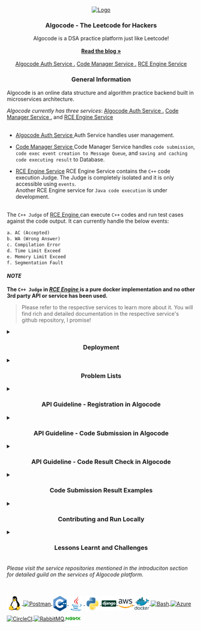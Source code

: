                          
<br/>
<div align="center">
<a href="https://github.com/Mahboob-A/algocode">
<img src="https://github.com/Mahboob-A/algocode/assets/109282492/cd5d981f-1928-49a1-a4d8-0a5b21b92171" alt="Logo" width="700" height="400">
</a>
<h3 align="center">Algocode - The Leetcode for Hackers</h3>
<p align="center">
Algocode is a DSA practice platform just like Leetcode!
<br/>
<br/>
<a href="https://github.com/Mahboob-A/algocode-auth"><strong>Read the blog »</strong></a>
<br/>
<br/>
<a href="https://github.com/Mahboob-A/algocode-auth">Algocode Auth Service .</a>  
<a href="https://github.com/Mahboob-A/code-manager">Code Manager Service .</a>
<a href="https://github.com/Mahboob-A/rcee/">RCE Engine Service</a>
</p>
</div>

<h3 align="center">General Information</h3>

Algocode is an online data structure and algorithm practice backend built in microservices architecture. 


*Algocode currently has three services*: <a href="https://github.com/Mahboob-A/algocode-auth">Algocode Auth Service .</a> <a href="https://github.com/Mahboob-A/code-manager">Code Manager Service .</a> and <a href="https://github.com/Mahboob-A/rcee/">RCE Engine Service</a>
<br/> <br/>

* <a href="https://github.com/Mahboob-A/algocode-auth">Algocode Auth Service </a> Auth Service handles user management.

* <a href="https://github.com/Mahboob-A/code-manager">Code Manager Service </a> Code Manager Service handles `code submission`, 
`code exec event creation to Message Queue`, and `saving and caching code executing result` to Database.

* <a href="https://github.com/Mahboob-A/rcee/">RCE Engine Service</a> RCE Engine Service contains the `C++` code execution Judge. 
The Judge is completely isolated and it is only accessible using `events`.  <br/>
Another RCE Engine service for `Java code execution` is under development. 
<br/> <br/>

The `C++ Judge` of <a href="https://github.com/Mahboob-A/rcee/">RCE Engine </a> can execute `C++`  codes and run test cases against the code output. It can currently  handle the below events: 

    a. AC (Accepted) 
    b. WA (Wrong Answer)
    c. Compilation Error 
    d. Time Limit Exceed 
    e. Memory Limit Exceed 
    f. Segmentation Fault

#### *NOTE* 

**The `C++ Judge` in *<a href="https://github.com/Mahboob-A/rcee/">RCE Engine </a>* is a pure docker implementation and no other 3rd party API or service has been used.**

> Please refer to the respective services to learn more about it. You will find rich and detailed documentation in the respective service's github repository, I promise!  
<details>
<summary><h3 align="center">Deployment</h3></summary>

#### Deployment Information 

<a href="https://github.com/Mahboob-A/code-manager">Code Manager Service </a> is deployed on `AWS EC2` in Ubuntu 22.04 server.  <br/>

<a href="https://github.com/Mahboob-A/algocode-auth">Algocode Auth Service </a> and <a href="https://github.com/Mahboob-A/rcee/">RCE Engine Service</a> are deployed on `Azure VM` in Ubuntu 22.04 server.  
<br/>
The DNS for the platform `www.algocode.site` is hosted on `Cloudflare`.   

</details>

<details>
<summary><h3 align="center">Problem Lists</h3></summary> 

#### Small Note

> As of today I have built the backend in microservices, there's no frontend for the project. I am fully focusing on the advanced backend engineering, hence, if you want to contribute or want to build a frontend for the project, please do not hesitate to email me here: 
> [![Email Me](https://img.shields.io/badge/mahboob-black?style=flat&logo=gmail)](mailto:connect.mahboobalam@gmail.com?subject=Hello)
<br/>


#### Problem Lists in Algocode 

I have prepared a Notion Page for all the problems currently available in the Algocode project. Please visit this link <a href="https://github.com/Mahboob-A/rcee/">Update Me with a notion page link</a> to get the information. <br/> <br/> 
You will need to visit this page in order to submit your solution. Just read the problem statements, understand the problem, and copy the `problem id`. That's all you need to submit a solution! <br/><br/>
 Please read `API Guideline - Registration in Algocode` for account details  and 
`API Guideline - Code Submission in Algocode` for detailed guide on how to submit a solution in the *Algocode* platform. 

</details>

<details>
  <summary><h3 align="center">API Guideline - Registration in Algocode</h3></summary>

####  Prerequisites 

You will need `postman` or `insomnia` to submit a solution to the project. I know you do have postman or insomnia! 

Please open postman or insomnia, and continue reading ...  

<br/>

###  Registration in the Algocode Platform

> The <a href="https://github.com/Mahboob-A/algocode-auth">Algocode Auth Service </a> is handling the user management. 
> 
> To Know more about the `Algocode Auth Service` please visit the repository. 

You have two ways to submit a solution to the `Algocode` platform. You can create your own account, or you can use the `already available verified  account`.  

<br/>

#### A. By Using Ready to Use Account Details 

Please copy the account details and the login endpoint. 

```http
  POST https://auth.algocode.site/api/v1/auth/login/
```

| Parameter | Type     | Value                |
| :-------- | :------- | :------------------------- |
| `email`    | `string` |  `connect.mahboobalam@gmail.com`  |
| `password` | `string` | `12345678@1`|


Send a `POST` request to the endpoint, and you'll receive `access token` and `refresh token`. 

Copy the `access token` and head on to the `API Guideline - Code Submission in Algocode` section below.

<br/>
 
#### B. By Registering in the Algocode Platform

If you want to use your own account to submit solutions, please create an account. 

Creating account involves two steps: 

- submit the from 

- verify your email address 

<br/>

###### a. Submit The Form 

Copy the below submit endpoint along with the `JSON` data format, and send a `POST` request. 

> Please provide your **authentic email address** as you'll receive `a token` in your email from the Algocode Auth domain `auth.algocode.site`. 

<br/>

```http
    POST https://auth.algocode.site/api/v1/auth/registration/
```


| Parameter | Type     |        Description                |
| :-------- | :------- | :------------------------- |
| `username`    | `string` | **Required** Your username for the account.  |
| `email`    | `string` | **Required** Your valid email address.|
| `password1`   | `string` | **Required** Your password. | 
| `password2` | `string` |  **Required** Confirm your password. | 
| `first_name` | `string` | **Required**  Your first name. | 
| `last_name` | `string` | **Required** Your last name. | 


<br/>

###### b. Check Email for Token 

At this time please check your email, you will have received an email from `auth.algocode.site` domain. 

The email will have  an email validation URL to validate your account activation. *Do not click the URL*

As Algocode does not have any frontend, you need to verify the account manually. 

`Example Token URL`: 

```
To confirm this is correct, go to https://auth.algocode.site/api/v1/auth/registration/account-confirm-email/Mw:1sFEOr:xsqvnifUV5ppDFqbQBrmp2sIXGoRY63BmnFddsYTau4/
```

Copy everything after the account validation URL endpoint i.e. `https://auth.algocode.site/api/v1/auth/registration/account-confirm-email/` 

For the above example, copy `Mw:1sFEOr:xsqvnifUV5ppDFqbQBrmp2sIXGoRY63BmnFddsYTau4`. 

<br/>

Send a `POST` request to the below endpoint to validate your account creation. 

```http
    POST  https://auth.algocode.site/api/v1/auth/registration/verify-email/

```

| Parameter | Type     |  Value                |
| :-------- | :------- | :------------------------- |
| `key`    | `string` | **Required**. Your copied token from your email  |

***Response***

| Response Key | Type     |        Value            |        Description        | 
| :-------- | :------- | :------------------------- |:------------------------- | 
| `detail`    | `string` |  `OK`                     | Registration is successful!|
| `detail`    | `string` |   Any value other than `OK` | Registration is unsuccessful. Check the token again.|

<br/>

If you have received the response as `ok`, congratulation on creating your account on Algocode! 

You can now login to your account with the `login endpoint` mentioned above to get `access token` and 

head on to the `API Guideline - Code Submission in Algocode` section below.

<br/>

> But in case you were not able to create account, please `raise an issue` and use the `ready to use account` instead. 

</details>

<details>
  <summary><h3 align="center">API Guideline - Code Submission in Algocode</h3></summary>

> #### Prerequisites 
>
> - I hope you have noted the readily available user account or you have created an account in Algocode. 
> 
>> If you have not done this, please check `API Guideline - Registration in Algocode` section for guideline. 
> 
> - Get the `acces token` using the `user credentials` as per  `API Guideline - Registration in Algocode` section. 
>
> - To submit a solution, you should visit the `notion page` <a href="https://github.com/Mahboob-A/rcee/">Update Me with a notion page link</a> for the available problems in the Algocode. 
> 
>> Go through the problems, and copy the `problem_id` of the problem you want to submit a solution. 
> 
>> Why notion? Did you ask? 
> 
>>> Please check the `Problem Lists` section for information. 

<br/>

### Code Submission in Algocode 

<br/>

> The <a href="https://github.com/Mahboob-A/code-manager">Code Manager Service </a> is handling all the activities mentioned in this section. 
> 
>> To Know more about the `Algocode Code Manager Service` please visit the repository. 

<br/>
<br/>

Please follow the below steps to submit a solution in Algocode. 

> ##### Please Note - Rate Limit Alert    
> 
> -  **The `/api/v1/code/submit/` API endpoint to submit code solutions is `Rate Limited`.**
> 
>> The API endpoint is rate limited with `one request per 20 seconds` i.e. `3 requests per minute`. 
> 
> -  Did you ask why?
> 
>> Well, I am using the free `AWS` and `Azure` servers with only `1GB` of RAM! Hence I have no choice but to `Rate Limit` the API. 
> 
> -  I have implemented the `Rate Limit` using `Token Bucket Algorithm` and I have applied the Rate Limiter class *Project Wide for the quoted API* using `Middleware in Django`. 
> 
> - <a href="https://github.com/Mahboob-A/code-manager/blob/main/src/core_apps/code_submit/RateLimitMiddleware.py">Click Here</a> to see the implementation of the `Rate Limiter Class`. 

<br/>

##### Step 01

Write your solution for the problem you have chosen in `C++`, as currently `C++` is supported. Now, you have to convert it into `JSON` format. As the Algocode does not have client till now, to share data to the backend services, you need to convert it into `JSON`. 
You can simply make use of `ChatGPT` or `Gemini` for this task. You can share the code to `ChatGPT` or `Gemini` and ask it to convert it into `JSON`. That's it! 

##### Step 02 

As you have copied the `access token` as per the `API Guideline - Registration in Algocode` section, please paste the `access token` in `Bearer Token` option in `Auth` section in Postman or Insomnia. 

<br/>

Now, you are ready to submit the solution to the Algocode platform. Please send a `POST` request to the below API following the API reference.

<br/> 

```http
    POST https://codemanager.algocode.site/api/v1/code/submit/
```

| Parameter | Type     | Value/Description                |
| :-------- | :------- | :------------------------- |
| `problem_id`    | `string` | **Required**. The `problem_id` of the problem you are submitting the solution. |
| `lang` | `string` | **Required**. `cpp`. Currently `cpp` is supported. `java` RCE Engine is under development. |
| `code`    | `string` | **Required**. Your solution for the problem in `JSON` format.|

<br/> 

##### Example Payload 

Here's an example payload for one of a problem in Algocode `Sqrt(X)`. The problem is same as this <a href="https://leetcode.com/problems/sqrtx/">Leetcode Problem.</a>

<br/> 

`Example Payload`

```
{
    "problem_id": "f17f511a-8c53-41d3-b750-7673d25835af", 
    "lang": "cpp", 
    "code": "#include <iostream>\n\nint mySqrt(int x) {\n    if (x == 0) return 0;\n    int left = 1, right = x, result = 0;\n    while (left <= right) {\n        
     int mid = left + (right - left) / 2;\n        if (mid <= x / mid) {\n            result = mid;\n            left = mid + 1;\n        } else {\n            right = mid - 1;\n        }\n    
    }\n    return result;\n}\n\nint main() {\n    int t;\n    std::cin >> t;\n    while (t--) {\n        int x;\n        std::cin >> x;\n        std::cout << mySqrt(x) << 
    std::endl;\n    }\n    return 0;\n}\n"
}
``` 
<br/>

##### Response 

Once you have submitted your solution to the Algocode `Code Manager Service`, you will receive a response with a `submission_id`. 
You would be able to see the result of your solution using the `submission_id`.  

<br/>

| Response Key | Type     | Value/Description       |  
| :-------- | :------- | :------------------------- |
| `result`    | `dict[dict]]` | A dictionary containing the request's response.|
| `detail`    | `string` | `Your response has been submitted`|
| `submission_id` | `string` | The `submission_id` for your solution submission. |


<br/>

##### Example Response 

```
{
    "result": {
        "detail": "Your response has been submitted.",
        "submission_id": "5993d00f-62fa-437c-8724-ee588265175b"
    }
}
```
<br/>

Please check the `API Guideline - Result Check in Algocode` section to learn how to check the `code submission result.` 
</details>


<details>
  <summary><h3 align="center">API Guideline - Code Result Check in Algocode</h3></summary>

<br/>

####  Code Submission  Result Check in Algocode 

Please make a `GET` request to the below API to get the result of your solution. 

```http
    GET  https://codemanager.algocode.site/api/v1/result/check/<submission_id>/
```

| Parameter | Type     | Description                |
| :-------- | :------- | :------------------------- |
| `submission_id`    | `string` | **Required**. The `submission_id` of your solution as per the `API Guideline - Code Submission in Algocode` section.|

You would see the result of your solution. 

</details>
<details>
  <summary><h3 align="center">Code Submission Result Examples</h3></summary>

<br/>

#### Some Code Submission Result Snapshots

<br/> 

##### A. AC Solution 

 ![dd8dbfe4-621b-49f1-b3a6-7ab2a892db87](https://github.com/Mahboob-A/algocode/assets/109282492/378d23ae-e059-47eb-866d-7c73d329b430) 
<br/>
<br/>

##### B. WA Solution 

  ![bedb4255-86c9-4417-b920-5976e6129cbb](https://github.com/Mahboob-A/algocode/assets/109282492/69bce2c1-5e16-4685-9069-23492068b55e)
<br/>
<br/>

##### C. Compilation Error

![1c5edd39-8ccd-4e23-a61d-66ae9564ca85](https://github.com/Mahboob-A/algocode/assets/109282492/9df40b17-b3f9-48d4-9662-3acdc1f594b8) 
<br/>
<br/>


##### D. Segmentation Fault 

![WhatsApp Image 2024-06-05 at 11 42 42 PM (1)](https://github.com/Mahboob-A/algocode/assets/109282492/0a3e1d3f-bafb-41a4-8f30-29eb5a9133e5)
<br/>
<br/>


##### E. Memory Limit Exceed

![WhatsApp Image 2024-06-05 at 11 42 03 PM (1)](https://github.com/Mahboob-A/algocode/assets/109282492/766f01f7-e97a-4aa7-858a-d7dddbf89b7d)
<br/>
<br/>


##### F. Time Limit Exceed 

![WhatsApp Image 2024-06-05 at 11 42 03 PM (1)](https://github.com/Mahboob-A/algocode/assets/109282492/766f01f7-e97a-4aa7-858a-d7dddbf89b7d)
<br/>
<br/>

<br/>

</details>

<details>
  <summary><h3 align="center">Contributing and Run Locally </h3></summary>

#### Contribution and Development

If you want to contribute or you want to run locally, then you can `fork` the `development` branch on each service mentioned in the Algocode Platform. 

Please follow the `.envs-examples` to know the `env-variables` you would need to run the project locally. 

Please follow the service that you want to contribute or run locally to get detailed guideline on local development. 

</details>
<details>
  <summary><h3 align="center">Lessons Learnt and Challenges</h3></summary>


#### The Backstage  

The project itself was a challenge for me! 

Once one of my mentors told me 

> Do the hard things while you are learning, so that the implementation becomes easier for you. 

I completely agree with this statement. I enjoy dealing with complex stuff, and `bugs` give me the `kick` I enjoy! 

Well, enough praise of myself. 

But I was not lying. When I though to build the project 2 months ago (it took 1.5 months to wrap up the project, two weeks was idle). 
I had  zero knowledge whether I would be able to do this, but I had confidence that `somehow` I would do it, I do not know how, but I would do it for sure! 

And I am writing today this readme that I have completed the project, and `somehow` I have made it! That's my motivation. 

I see things as complex, but I know, somehow I would do it! 

#### Challenges 

* The initial challenge was the design. Designing a  complex project like `Online Judge` in `microservices` to build from `scratch` was not easy it sounds. 

 * The communication between microservices were fun discovery. I was searching for optimal solution and I learnt `RabbitMQ` for this cause. 
The Algocode platform is using an RabbitMQ instance from CloudAMQP platform. 

* Building a Online Judge from scratch was the hardest part to accomplish. At times, I though to abandon the idea of building the online Judge from scratch and use 3rd party APIs, but my instinct did not allow it! 

* However, after countless hours of debugging and reading internals of `docker networking`, `docker volume`, `docker containers`, `docker pyhton sdk`, `docker in docker` and `sibling docker`, `security in docker`, `linux internals` - I have explored countless number of internals and fixed bug. This resulted an Online Judge built from scratch using `docker`.  I have learnt so many new concepts while building the project `just proper by googling!`.  

* The next struggle was the `production build` for the project. I had to shift from `development` build to `production build` and eventually to deploy the project in `AWS` and `Azure` servers. 

* AWS closed my two new account to deploy the project, but after countless of emailing the `aws support`, they activated my account and finally I could deploy my project. 

* To wrap up, the entire project was a challenge for me: The  design stage to research stage, to development stage to production stage to deployment stage - I had to repeat all these steps with all the 3 (currently) services behind the Algocode platform. 


#### Learnings

* I have gained practical experience with `RabbitMQ` building this project. 

* I have gained deep knowledge on `docker`, `docker volumes`, `docker networking` etc. 

* As the project is heavily dealing with files, I have gained valuable experience with `file handling` with `python`. 

* As I have built the project from `research`, `design`, `dev`, `production` to `deployment`, I have gained invaluable knowledge on design, development, production and deploy the project in `cloud services` like `AWS` or `Azure`. 

</details>

###### Please visit the service repositories mentioned in the introduciton section for detailed guild on the services of Algocode platform.

<br/>

</details><a href="https://www.linux.org/" target="blank">
<img align="center" src="https://raw.githubusercontent.com/devicons/devicon/master/icons/linux/linux-original.svg" alt="Linux" height="40" width="40" />
</a>
<a href="https://postman.com" target="blank">
<img align="center" src="https://www.vectorlogo.zone/logos/getpostman/getpostman-icon.svg" alt="Postman" height="40" width="40" />
</a>
<a href="https://www.w3schools.com/cpp/" target="blank">
<img align="center" src="https://raw.githubusercontent.com/devicons/devicon/master/icons/cplusplus/cplusplus-original.svg" alt="C++" height="40" width="40" />
</a>
<a href="https://www.java.com" target="blank">
<img align="center" src="https://raw.githubusercontent.com/devicons/devicon/master/icons/java/java-original.svg" alt="Java" height="40" width="40" />
</a>
<a href="https://www.python.org" target="blank">
<img align="center" src="https://raw.githubusercontent.com/devicons/devicon/master/icons/python/python-original.svg" alt="Python" height="40" width="40" />
</a>
<a href="https://www.djangoproject.com/" target="blank">
<img align="center" src="https://raw.githubusercontent.com/devicons/devicon/master/icons/django/django-original.svg" alt="Django" height="40" width="40" />
</a>
<a href="https://aws.amazon.com" target="blank">
<img align="center" src="https://raw.githubusercontent.com/devicons/devicon/master/icons/amazonwebservices/amazonwebservices-original-wordmark.svg" alt="AWS" height="40" width="40" />
</a>
<a href="https://www.docker.com/" target="blank">
<img align="center" src="https://raw.githubusercontent.com/devicons/devicon/master/icons/docker/docker-original-wordmark.svg" alt="Docker" height="40" width="40" />
</a>
<a href="https://www.gnu.org/software/bash/" target="blank">
<img align="center" src="https://www.vectorlogo.zone/logos/gnu_bash/gnu_bash-icon.svg" alt="Bash" height="40" width="40" />
</a>
<a href="https://azure.microsoft.com/en-in/" target="blank">
<img align="center" src="https://www.vectorlogo.zone/logos/microsoft_azure/microsoft_azure-icon.svg" alt="Azure" height="40" width="40" />
</a>
<a href="https://circleci.com" target="blank">
<img align="center" src="https://www.vectorlogo.zone/logos/circleci/circleci-icon.svg" alt="CircleCI" height="40" width="40" />
</a>
<a href="https://www.rabbitmq.com" target="blank">
<img align="center" src="https://www.vectorlogo.zone/logos/rabbitmq/rabbitmq-icon.svg" alt="RabbitMQ" height="40" width="40" />
</a>
<a href="https://www.nginx.com" target="blank">
<img align="center" src="https://raw.githubusercontent.com/devicons/devicon/master/icons/nginx/nginx-original.svg" alt="Nginx" height="40" width="40" />
</a>
